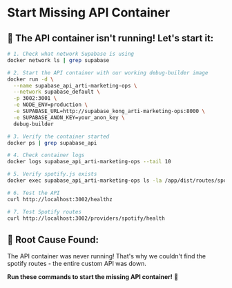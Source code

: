 # Start Missing API Container

## 🎯 **The API container isn't running! Let's start it:**

```bash
# 1. Check what network Supabase is using
docker network ls | grep supabase

# 2. Start the API container with our working debug-builder image
docker run -d \
  --name supabase_api_arti-marketing-ops \
  --network supabase_default \
  -p 3002:3001 \
  -e NODE_ENV=production \
  -e SUPABASE_URL=http://supabase_kong_arti-marketing-ops:8000 \
  -e SUPABASE_ANON_KEY=your_anon_key \
  debug-builder

# 3. Verify the container started
docker ps | grep supabase_api

# 4. Check container logs
docker logs supabase_api_arti-marketing-ops --tail 10

# 5. Verify spotify.js exists
docker exec supabase_api_arti-marketing-ops ls -la /app/dist/routes/spotify.js

# 6. Test the API
curl http://localhost:3002/healthz

# 7. Test Spotify routes
curl http://localhost:3002/providers/spotify/health
```

## 🚨 **Root Cause Found:**
The API container was never running! That's why we couldn't find the spotify routes - the entire custom API was down.

**Run these commands to start the missing API container!** 🚀
